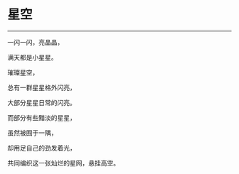 <!--
 * @Author: 蔡鑫 1058360098@qq.com
 * @Date: 2024-05-08 16:37:46
 * @LastEditors: 蔡鑫 1058360098@qq.com
 * @LastEditTime: 2024-05-08 16:37:56
 * @FilePath: \docsify\docs\articles\poems\p35.md
 * @Description: 这是默认设置,请设置`customMade`, 打开koroFileHeader查看配置 进行设置: https://github.com/OBKoro1/koro1FileHeader/wiki/%E9%85%8D%E7%BD%AE
-->
# 星空
---

一闪一闪，亮晶晶，

满天都是小星星。

璀璨星空，

总有一群星星格外闪亮，

大部分星星日常的闪亮。

而部分有些黯淡的星星，

虽然被囿于一隅，

却用足自己的劲发着光，

共同编织这一张灿烂的星网，悬挂高空。